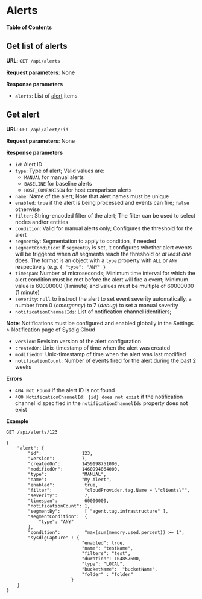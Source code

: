 # Alerts

**Table of Contents**

<!-- toc -->

## Get list of alerts

**URL**: `GET /api/alerts`

**Request parameters**: None

**Response parameters**

* `alerts`: List of [alert](alerts.md#get-alert) items

## Get alert

**URL**: `GET /api/alert/:id`

**Request parameters**: None

**Response parameters**

* `id`: Alert ID
* `type`: Type of alert; Valid values are:
  * `MANUAL` for manual alerts
  * `BASELINE` for baseline alerts
  * `HOST_COMPARISON` for host comparison alerts
* `name`: Name of the alert; Note that alert names must be unique
* `enabled`: `true` if the alert is being processed and events can fire; `false` otherwise
* `filter`: String-encoded filter of the alert; The filter can be used to select nodes and/or entities
* `condition`: Valid for manual alerts only; Configures the threshold for the alert
* `segmentBy`: Segmentation to apply to condition, if needed
* `segmentCondition`: If `segmentBy` is set, it configures whether alert events will be triggered when *all* segments reach the threshold or *at least one* does. The format is an object with a `type` property with `ALL` or `ANY` respectively (e.g. `{ "type": "ANY" }`
* `timespan`: Number of microseconds; Minimum time interval for which the alert condition must be met before the alert will fire a event; Minimum value is 60000000 (1 minute) and values must be multiple of 60000000 (1 minute)
* `severity`: `null` to instruct the alert to set event severity automatically, a number from 0 (_emergency_) to 7 (_debug_) to set a manual severity
* `notificationChannelIds`: List of notification channel identifiers; 

**Note**: Notifications must be configured and enabled globally in the Settings > Notification page of Sysdig Cloud
* `version`: Revision version of the alert configuration
* `createdOn`: Unix-timestamp of time when the alert was created
* `modifiedOn`: Unix-timestamp of time when the alert was last modified
* `notificationCount`: Number of events fired for the alert during the past 2 weeks

**Errors**

* `404 Not Found` if the alert ID is not found
* `400 NotificationChannelId: {id} does not exist` if the notification channel id specified in the `notificationChannelIds` property does not exist

**Example**

```
GET /api/alerts/123

{
    "alert": {
        "id":               123,
        "version":          7,
        "createdOn":        1459198751000,
        "modifiedOn":       1460994864000,
        "type":             "MANUAL",
        "name":             "My Alert",
        "enabled":           true,
        "filter":            "cloudProvider.tag.Name = \"clients\"",
        "severity":          7,
        "timespan":          60000000,
        "notificationCount": 1,
        "segmentBy":         [ "agent.tag.infrastructure" ],
        "segmentCondition":  {
            "type": "ANY"
        },
        "condition":         "max(sum(memory.used.percent)) >= 1",
        "sysdigCapture" : {
                            "enabled": true,
                            "name": "testName",
                            "filters": "test",
                            "duration": 104857600,
                            "type": "LOCAL",
                            "bucketName":  "bucketName",
                            "folder" : "folder"
                        }
    }
}
```
